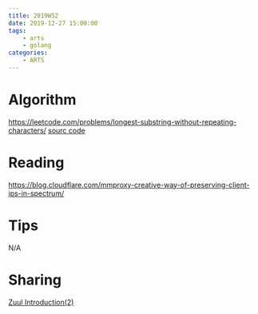```yaml
---
title: 2019W52
date: 2019-12-27 15:00:00
tags:
	- arts
	- golang
categories:
    - ARTS
---
```


# Algorithm

https://leetcode.com/problems/longest-substring-without-repeating-characters/
[sourc code](https://github.com/qdongxu/arts/tree/master/w52)

# Reading
https://blog.cloudflare.com/mmproxy-creative-way-of-preserving-client-ips-in-spectrum/

# Tips

N/A

# Sharing
[Zuul Introduction(2)](https://github.com/qdongxu/arts/blob/master/w52/Zuul%20Introduction(2).md)
